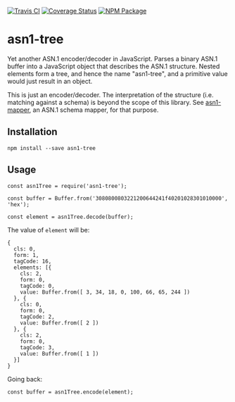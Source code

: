 [![Travis CI](https://img.shields.io/travis/atesgoral/node-asn1-tree.svg)](https://travis-ci.org/atesgoral/node-asn1-tree)
[![Coverage Status](https://img.shields.io/coveralls/atesgoral/node-asn1-tree.svg)](https://coveralls.io/github/atesgoral/node-asn1-tree?branch=master)
[![NPM Package](https://img.shields.io/npm/v/asn1-tree.svg)](https://www.npmjs.com/package/asn1-tree)

# asn1-tree

Yet another ASN.1 encoder/decoder in JavaScript. Parses a binary ASN.1 buffer into a JavaScript object that describes the ASN.1 structure. Nested elements form a tree, and hence the name "asn1-tree", and a primitive value would just result in an object.

This is just an encoder/decoder. The interpretation of the structure (i.e. matching against a schema) is beyond the scope of this library. See [asn1-mapper](https://www.npmjs.com/package/asn1-mapper), an ASN.1 schema mapper, for that purpose.

## Installation

```
npm install --save asn1-tree
```

## Usage

```
const asn1Tree = require('asn1-tree');

const buffer = Buffer.from('3080800803221200644241f40201028301010000', 'hex');

const element = asn1Tree.decode(buffer);
```

The value of `element` will be:

```
{
  cls: 0,
  form: 1,
  tagCode: 16,
  elements: [{
    cls: 2,
    form: 0,
    tagCode: 0,
    value: Buffer.from([ 3, 34, 18, 0, 100, 66, 65, 244 ])
  }, {
    cls: 0,
    form: 0,
    tagCode: 2,
    value: Buffer.from([ 2 ])
  }, {
    cls: 2,
    form: 0,
    tagCode: 3,
    value: Buffer.from([ 1 ])
  }]
}
```

Going back:

```
const buffer = asn1Tree.encode(element);
```
